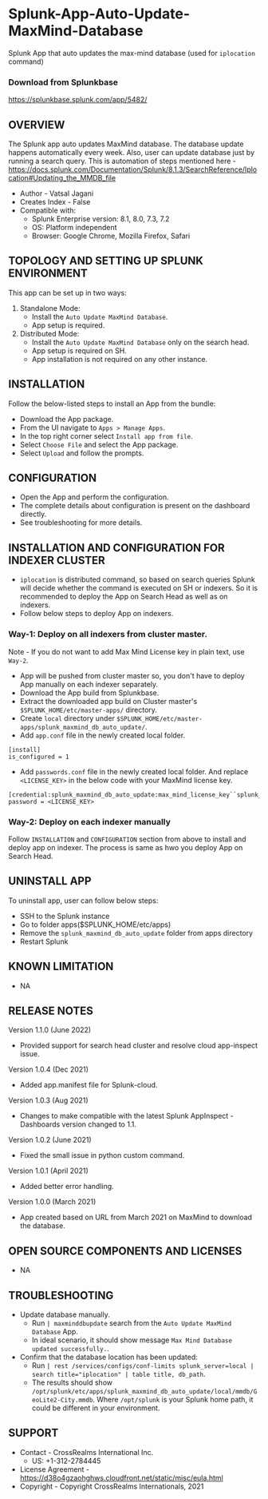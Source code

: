# Splunk-App-Auto-Update-MaxMind-Database
Splunk App that auto updates the max-mind database (used for `iplocation` command)

### Download from Splunkbase
https://splunkbase.splunk.com/app/5482/


OVERVIEW
--------
The Splunk app auto updates MaxMind database. The database update happens automatically every week. Also, user can update database just by running a search query. This is automation of steps mentioned here - https://docs.splunk.com/Documentation/Splunk/8.1.3/SearchReference/Iplocation#Updating_the_MMDB_file


* Author - Vatsal Jagani
* Creates Index - False
* Compatible with:
   * Splunk Enterprise version: 8.1, 8.0, 7.3, 7.2
   * OS: Platform independent
   * Browser: Google Chrome, Mozilla Firefox, Safari



TOPOLOGY AND SETTING UP SPLUNK ENVIRONMENT
------------------------------------------
This app can be set up in two ways: 
  1. Standalone Mode: 
     * Install the `Auto Update MaxMind Database`.
     * App setup is required.
  2. Distributed Mode: 
     * Install the `Auto Update MaxMind Database` only on the search head.
     * App setup is required on SH.
     * App installation is not required on any other instance.


INSTALLATION
------------
Follow the below-listed steps to install an App from the bundle:

* Download the App package.
* From the UI navigate to `Apps > Manage Apps`.
* In the top right corner select `Install app from file`.
* Select `Choose File` and select the App package.
* Select `Upload` and follow the prompts.



CONFIGURATION
-------------
* Open the App and perform the configuration.
* The complete details about configuration is present on the dashboard directly.
* See troubleshooting for more details.


INSTALLATION AND CONFIGURATION FOR INDEXER CLUSTER
--------------------------------------------------
* `iplocation` is distributed command, so based on search queries Splunk will decide whether the command is executed on SH or indexers. So it is recommended to deploy the App on Search Head as well as on indexers.
* Follow below steps to deploy App on indexers.

### Way-1: Deploy on all indexers from cluster master.
Note - If you do not want to add Max Mind License key in plain text, use `Way-2`.

* App will be pushed from cluster master so, you don't have to deploy App manually on each indexer separately.
* Download the App build from Splunkbase.
* Extract the downloaded app build on Cluster master's `$SPLUNK_HOME/etc/master-apps/` directory.
* Create `local` directory under `$SPLUNK_HOME/etc/master-apps/splunk_maxmind_db_auto_update/`.
* Add `app.conf` file in the newly created local folder.
```
[install]
is_configured = 1
```
* Add `passwords.conf` file in the newly created local folder. And replace `<LICENSE_KEY>` in the below code with your MaxMind license key.
```
[credential:splunk_maxmind_db_auto_update:max_mind_license_key``splunk_cred_sep``1:]
password = <LICENSE_KEY>
```

### Way-2: Deploy on each indexer manually
Follow `INSTALLATION` and `CONFIGURATION` section from above to install and deploy app on indexer. The process is same as hwo you deploy App on Search Head.


UNINSTALL APP
-------------
To uninstall app, user can follow below steps:
* SSH to the Splunk instance
* Go to folder apps($SPLUNK_HOME/etc/apps)
* Remove the `splunk_maxmind_db_auto_update` folder from apps directory
* Restart Splunk

KNOWN LIMITATION
----------------
* NA

RELEASE NOTES
-------------
Version 1.1.0 (June 2022)
* Provided support for search head cluster and resolve cloud app-inspect issue.

Version 1.0.4 (Dec 2021)
* Added app.manifest file for Splunk-cloud.

Version 1.0.3 (Aug 2021)
* Changes to make compatible with the latest Splunk AppInspect - Dashboards version changed to 1.1.

Version 1.0.2 (June 2021)
* Fixed the small issue in python custom command.

Version 1.0.1 (April 2021)
* Added better error handling.

Version 1.0.0 (March 2021)
* App created based on URL from March 2021 on MaxMind to download the database.


OPEN SOURCE COMPONENTS AND LICENSES
------------------------------
* NA


TROUBLESHOOTING
---------------
* Update database manually.
  * Run `| maxminddbupdate` search from the `Auto Update MaxMind Database` App.
  * In ideal scenario, it should show message `Max Mind Database updated successfully.`.
* Confirm that the database location has been updated:
  * Run `| rest /services/configs/conf-limits splunk_server=local | search title="iplocation" | table title, db_path`.
  * The results should show `/opt/splunk/etc/apps/splunk_maxmind_db_auto_update/local/mmdb/GeoLite2-City.mmdb`. Where `/opt/splunk` is your Splunk home path, it could be different in your environment.



SUPPORT
-------
* Contact - CrossRealms International Inc.
  * US: +1-312-2784445
* License Agreement - https://d38o4gzaohghws.cloudfront.net/static/misc/eula.html
* Copyright - Copyright CrossRealms Internationals, 2021
